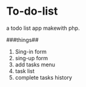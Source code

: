 # To-do-list

a todo list app makewith php.

###things##
1. Sing-in form
2. sing-up form
3. add tasks menu
4. task list
5. complete tasks history
